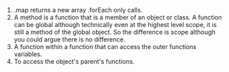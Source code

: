 1. .map returns a new array .forEach only calls.
2. A method is a function that is a member of an object or class. A function can be global although technically even at the highest level scope, it is still a method of the global object. So the difference is scope although you could argue there is no difference.
3. A function within a function that can access the outer functions variables.
4. To access the object's parent's functions.
